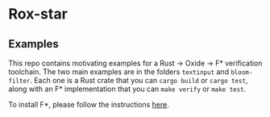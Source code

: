# Rox-star

## Examples

This repo contains motivating examples for a Rust -> Oxide -> F\* verification toolchain. The two main examples are in the folders `textinput` and `bloom-filter`. Each one is a Rust crate that you can `cargo build` or `cargo test`, along with an F\* implementation that you can `make verify` or `make test`.

To install F*, please follow the instructions [here](https://github.com/FStarLang/FStar).
